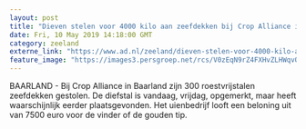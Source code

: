 ```yaml
---
layout: post
title: "Dieven stelen voor 4000 kilo aan zeefdekken bij Crop Alliance in Baarland; beloning uitgeloofd van 7500 euro"
date: Fri, 10 May 2019 14:18:00 GMT
category: zeeland
externe_link: "https://www.ad.nl/zeeland/dieven-stelen-voor-4000-kilo-aan-zeefdekken-bij-crop-alliance-in-baarland-beloning-uitgeloofd-van-7500-euro~a8327147/"
feature_image: "https://images3.persgroep.net/rcs/V0zEqN9rZ4FXHvZLHWqvOCQYxNg/diocontent/147854833/_fitwidth/400/?appId=21791a8992982cd8da851550a453bd7f&quality=0.7"
---
```


BAARLAND - Bij Crop Alliance in Baarland zijn 300 roestvrijstalen zeefdekken gestolen. De diefstal is vandaag, vrijdag, opgemerkt, maar heeft waarschijnlijk eerder plaatsgevonden. Het uienbedrijf looft een beloning uit van 7500 euro voor de vinder of de gouden tip.
